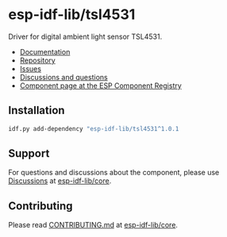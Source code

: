 # esp-idf-lib/tsl4531

Driver for digital ambient light sensor TSL4531.

* [Documentation](https://esp-idf-lib.github.io/tsl4531/)
* [Repository](https://github.com/esp-idf-lib/tsl4531)
* [Issues](https://github.com/esp-idf-lib/tsl4531/issues)
* [Discussions and questions](https://github.com/esp-idf-lib/core/discussions)
* [Component page at the ESP Component Registry](https://components.espressif.com/components/esp-idf-lib/tsl4531)

## Installation

```sh
idf.py add-dependency "esp-idf-lib/tsl4531^1.0.1
```

## Support

For questions and discussions about the component, please use
[Discussions](https://github.com/esp-idf-lib/core/discussions)
at [esp-idf-lib/core](https://github.com/esp-idf-lib/core).

## Contributing

Please read [CONTRIBUTING.md](https://github.com/esp-idf-lib/core/blob/main/CONTRIBUTING.md)
at [esp-idf-lib/core](https://github.com/esp-idf-lib/core).
